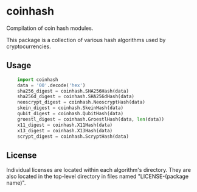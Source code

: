 # coinhash

Compilation of coin hash modules.

This package is a collection of various hash algorithms used by cryptocurrencies.

## Usage

```python
    import coinhash
    data = '00'.decode('hex')
    sha256_digest = coinhash.SHA256Hash(data)
    sha256d_digest = coinhash.SHA256dHash(data)
    neoscrypt_digest = coinhash.NeoscryptHash(data)
    skein_digest = coinhash.SkeinHash(data)
    qubit_digest = coinhash.QubitHash(data)
    groestl_digest = coinhash.GroestlHash(data, len(data))
    x11_digest = coinhash.X11Hash(data)
    x13_digest = coinhash.X13Hash(data)
    scrypt_digest = coinhash.ScryptHash(data)
```

## License

Individual licenses are located within each algorithm's directory.
They are also located in the top-level directory in files named
"LICENSE-(package name)".

